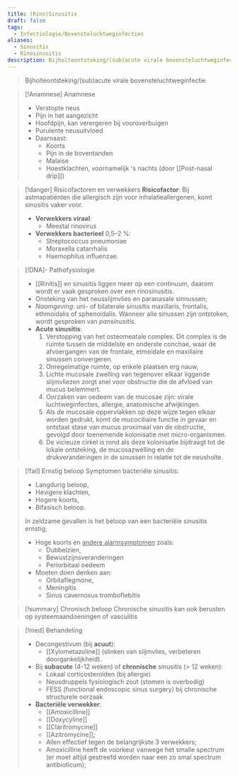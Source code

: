 ```yaml
---
title: (Rino)Sinusitis
draft: false
tags:
  - Infectiologie/Bovensteluchtweginfecties
aliases:
  - Sinusitis
  - Rinosinusitis
description: Bijholteontsteking/(sub)acute virale bovensteluchtweginfectie
---
```




> Bijholteontsteking/(sub)acute virale bovensteluchtweginfectie

> [!Anamnese] Anamnese
> - Verstopte neus
> - Pijn in het aangezicht
> - Hoofdpijn, kan verergeren bij vooroverbuigen
> - Purulente neusuitvloed
> - Daarnaast: 
> 	- Koorts
> 	- Pijn in de boventanden
> 	- Malaise
> 	- Hoestklachten, voornamelijk 's nachts (door [[Post-nasal drip]])

> [!danger] Risicofactoren en verwekkers
> **Risicofactor**: Bij astmapatiënten die allergisch zijn voor inhalatieallergenen, komt sinusitis vaker voor.
> - **Verwekkers viraal**:
> 	- Meestal rinovirus
> - **Verwekkers bacterieel** 0,5–2 %:
> 	- Streptococcus pneumoniae
> 	- Moraxella catarrhalis
> 	- Haemophilus influenzae.
> 

> [!DNA]- Pathofysiologie
> - [[Rinitis]] en sinusitis liggen meer op een continuum, daarom wordt er vaak gesproken over een rinosinusitis.
> - Onsteking van het neusslijmvlies en paranasale sinnussen;
> - *Naamgeving*: uni- of bilaterale sinusitis maxillaris, frontalis, ethmoidalis of sphenoidalis. Wanneer alle sinussen zijn ontstoken, wordt gesproken van *pansinusitis*.
> - **Acute sinusitis**: 
> 	 1. Verstopping van het osteomeatale complex. Dit complex is de ruimte tussen de middelste en onderste conchae, waar de afvoergangen van de frontale, etmoïdale en maxillaire sinussen convergeren. 
> 	 2. Onregelmatige ruimte, op enkele plaatsen erg nauw, 
> 	 3. Lichte mucosale zwelling van tegenover elkaar liggende slijmvliezen zorgt snel voor obstructie die de afvloed van mucus belemmert. 
> 	 4. Oorzaken van oedeem van de mucosae zijn: virale luchtweginfecties, allergie, anatomische afwijkingen. 
> 	 5. Als de mucosale oppervlakken op deze wijze tegen elkaar worden gedrukt, komt de mucociliaire functie in gevaar en ontstaat stase van mucus proximaal van de obstructie, gevolgd door toenemende kolonisatie met micro-organismen. 
> 	 6. De vicieuze cirkel is rond als deze kolonisatie bijdraagt tot de lokale ontsteking, de mucosazwelling en de drukveranderingen in de sinussen in relatie tot de neusholte.


> [!fail] Ernstig beloop
> Symptomen bacteriële sinusitis:
> - Langdurig beloop, 
> - Hevigere klachten, 
> - Hogere koorts,  
> - Bifasisch beloop.
> 
> In zeldzame gevallen is het beloop van een bacteriële sinusitis ernstig; 
> - Hoge koorts en <u>andere alarmsymptomen</u> zoals: 
> 	- Dubbelzien, 
> 	- Bewustzijnsveranderingen 
> 	- Periorbitaal oedeem 
> - Moeten doen denken aan:
> 	- Orbitaflegmone, 
> 	- Meningitis
> 	- Sinus cavernosus tromboflebitis

> [!summary] Chronisch beloop
> Chronische sinusitis kan ook berusten op systeemaandoeningen of vasculitis

> [!med] Behandeling
> - Decongestivum (bij **acuut**): 
> 	- [[Xylometazoline]] (slinken van slijmvlies, verbeteren doorgankelijkheid).
> - Bij **subacute** (4-12 weken) of **chronische** sinusitis (> 12 weken): 
> 	- Lokaal corticosteroïden (bij allergie)
> 	- Neusdruppels fysiologisch zout (stomen is overbodig)
> 	- FESS (functional endoscopic sinus surgery) bij chronische structurele oorzaak 
> - **Bacteriële verwekker**: 
> 	- [[Amoxicilline]]
> 	- [[Doxycyline]]
> 	- [[Claritromycine]]
> 	- [[Azitromycine]]; 
> 	- Allen effectief tegen de belangrijkste 3 verwekkers; 
> 	- Amoxicilline heeft de voorkeur vanwege het smalle spectrum (er moet altijd gestreefd worden naar een zo smal spectrum antibioticum);


